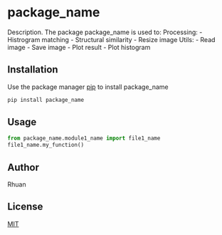 # package_name

Description. 
The package package_name is used to:
	Processing:
		- Histrogram matching
		- Structural similarity
		- Resize image
	Utils:
		- Read image
		- Save image
		- Plot result
		- Plot histogram

## Installation

Use the package manager [pip](https://pip.pypa.io/en/stable/) to install package_name

```bash
pip install package_name
```

## Usage

```python
from package_name.module1_name import file1_name
file1_name.my_function()
```

## Author
Rhuan

## License
[MIT](https://choosealicense.com/licenses/mit/)